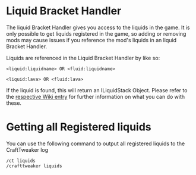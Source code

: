 # Liquid Bracket Handler

The liquid Bracket Handler gives you access to the liquids in the game. It is only possible to get liquids registered in the game, so adding or removing mods may cause issues if you reference the mod's liquids in an liquid Bracket Handler.

Liquids are referenced in the Liquid Bracket Handler by like so:

```zenscript
<liquid:liquidname> OR <fluid:liquidname>

<liquid:lava> OR <fluid:lava>
```

If the liquid is found, this will return an ILiquidStack Object. Please refer to the [respective Wiki entry](/Vanilla/Liquids/ILiquidStack/) for further information on what you can do with these.

# Getting all Registered liquids

You can use the following command to output all registered liquids to the CraftTweaker log

    /ct liquids
    /crafttweaker liquids